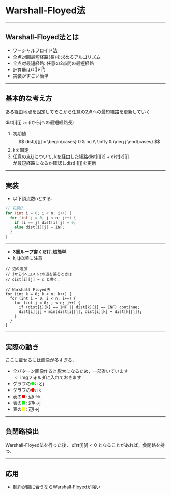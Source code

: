 # Warshall-Floyed法

---

## Warshall-Floyed法とは

- ワーシャルフロイド法
- 全点対間最短経路(長)を求めるアルゴリズム
- 全点対最短経路: 任意の2点間の最短経路
- 計算量は$O(|V|^3)$
- 実装がすごい簡単

---

## 基本的な考え方

ある経由地点を固定してそこから任意の2点への最短経路を更新していく

dist[i][j] := (iからjへの最短経路長)

1. 初期値
$$
dist[i][j] = \begin{cases}
   0 & i=j \\
   \infty & i\neq j
\end{cases}
$$
2. kを固定
3. 任意の点i,jについて,
   kを経由した経路dist[i][k] + dist[k][j]  
   が最短経路になるか確認しdist[i][j]を更新

---

## 実装

- 以下頂点数nとする.

```cpp
// 初期化
for (int i = 0; i < n; i++) {
  for (int j = 0; j < n; j++) {
    if (i == j) dist[i][j] = 0;
    else dist[i][j] = INF;
  }
}
```

---

- **3重ループ書くだけ.超簡単.**
- k,i,jの順に注意
```
// 辺の追加
// iからjへコストcの辺を張るときは
// dist[i][j] = c と書く.

// Warshall Floyed法
for (int k = 0; k < n; k++) {
  for (int i = 0; i < n; i++) {
    for (int j = 0; j < n; j++) {
      if (dist[i][k] == INF || dist[k][i] == INF) continue;
      dist[i][j] = min(dist[i][j], dist[i][k] + dist[k][j]);
    }
  }
}
```

---

## 実際の動き

ここに載せるには画像が多すぎる．

- 全パターン画像作ると膨大になるため，一部省いています
  - imgフォルダに入れておきます 
- グラフの<span style="color:#0f0;">●</span>: iとj
- グラフの<span style="color:#f00;">●</span>: ik
- 表の<span style="color:#f00;">■</span>: 辺i-&gt;k
- 表の<span style="color:#0f0;">■</span>: 辺k-&gt;j
- 表の<span style="color:#ff0;">■</span>: 辺i-&gt;j

---

## 負閉路検出
Warshall-Floyed法を行った後，
$dist[i][i] < 0$ となることがあれば，負閉路を持つ．

---

## 応用

- 制約が間に合うならWarshall-Floyedが強い
